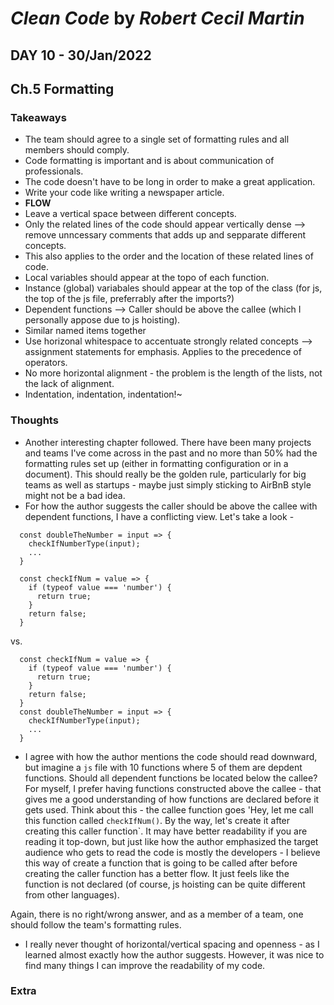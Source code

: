# *Clean Code* by *Robert Cecil Martin*

## DAY 10 - 30/Jan/2022
## Ch.5 Formatting

### Takeaways
- The team should agree to a single set of formatting rules and all members should comply.
- Code formatting is important and is about communication of professionals.
- The code doesn't have to be long in order to make a great application.
- Write your code like writing a newspaper article.
- **FLOW**
- Leave a vertical space between different concepts.
- Only the related lines of the code should appear vertically dense --> remove unncessary comments that adds up and sepparate different concepts.
- This also applies to the order and the location of these related lines of code.
- Local variables should appear at the topo of each function.
- Instance (global) variabales should appear at the top of the class (for js, the top of the js file, preferrably after the imports?)
- Dependent functions --> Caller should be above the callee (which I personally appose due to js hoisting).
- Similar named items together
- Use horizonal whitespace to accentuate strongly related concepts --> assignment statements for emphasis. Applies to the precedence of operators. 
- No more horizontal alignment - the problem is the length of the lists, not the lack of alignment.
- Indentation, indentation, indentation!~

### Thoughts
- Another interesting chapter followed. There have been many projects and teams I've come across in the past and no more than 50% had the formatting rules set up (either in formatting configuration or in a document). This should really be the golden rule, particularly for big teams as well as startups - maybe just simply sticking to AirBnB style might not be a bad idea.
- For how the author suggests the caller should be above the callee with dependent functions, I have a conflicting view. Let's take a look -
```
  const doubleTheNumber = input => {
    checkIfNumberType(input);
    ...
  }
  
  const checkIfNum = value => {
    if (typeof value === 'number') {
      return true;
    }
    return false;
  }
```

vs.

```
  const checkIfNum = value => {
    if (typeof value === 'number') {
      return true;
    }
    return false;
  }
  const doubleTheNumber = input => {
    checkIfNumberType(input);
    ...
  }
```
- I agree with how the author mentions the code should read downward, but imagine a `js` file with 10 functions where 5 of them are depdent functions.
Should all dependent functions be located below the callee?
For myself, I prefer having functions constructed above the callee - that gives me a good understanding of how functions are declared before it gets used.
Think about this - the callee function goes 'Hey, let me call this function called `checkIfNum()`. By the way, let's create it after creating this caller function`.
It may have better readability if you are reading it top-down, but just like how the author emphasized the target audience who gets to read the code is mostly the developers - I believe this way of create a function that is going to be called after before creating the caller function has a better flow.
It just feels like the function is not declared (of course, js hoisting can be quite different from other languages).

Again, there is no right/wrong answer, and as a member of a team, one should follow the team's formatting rules.

- I really never thought of horizontal/vertical spacing and openness - as I learned almost exactly how the author suggests. However, it was nice to find many things I can improve the readability of my code.

### Extra

